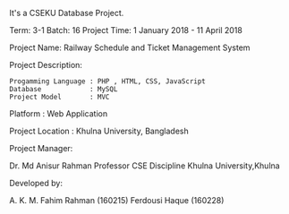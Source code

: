 It's a CSEKU Database Project.


Term: 3-1
Batch: 16
Project Time: 1 January 2018 -  11 April 2018


Project Name: Railway Schedule and Ticket Management System


Project Description:

	Progamming Language : PHP , HTML, CSS, JavaScript
	Database 			: MySQL
	Project Model       : MVC  


Platform : Web Application


Project Location : Khulna University, Bangladesh


Project Manager:

Dr. Md Anisur Rahman
Professor
CSE Discipline
Khulna University,Khulna

         

Developed by:

A. K. M. Fahim Rahman (160215)
Ferdousi Haque (160228)
